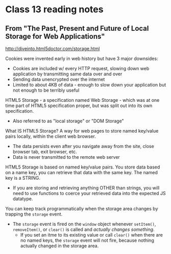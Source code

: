 # Class 13 reading notes

## From "The Past, Present and Future of Local Storage for Web Applications"

<http://diveinto.html5doctor.com/storage.html>

Cookies were invented early in web history but have 3 major downsides:

* Cookies are included w/ every HTTP request, slowing down web application by transmitting same data over and over
* Sending data unencrypted over the internet
* Limited to about 4KB of data - enough to slow down your application but not enough to be terribly useful

HTML5 Storage - a specification named Web Storage - which was at one time part of HTML5 specification proper, but was split out into its own specification.
  
* Also referred to as "local storage" or "DOM Storage"

What IS HTML5 Storage? A way for web pages to store named key/value pairs locally, within the client web browser.

* The data persists even after you navigate away from the site, close browser tab, exit browser, etc.
* Data is never transmitted to the remote web server

HTML5 Storage is based on named key/value pairs. You store data based on a name key, you can retrieve that data with the same key. The named key is a STRING.

* If you are storing and retrieving anything OTHER than strings, you will need to use functions to coerce your retrieved data into the expected JS datatype.

You can keep track programmatically when the storage area changes by trapping the ````storage```` event.

* The ````storage```` event is fired on the ````window```` object whenever ````setItem()````, ````removeItem()````, or ````clear()```` is called and *actually changes something*.
  * If you set an itme to its existing value or call ````clear()```` when there are no named keys, the ````storage```` event will not fire, because nothing actually changed in the storage area.
